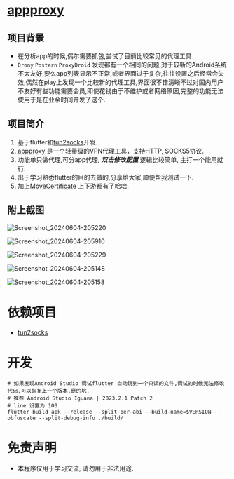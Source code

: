 # [appproxy](https://github.com/ys1231/appproxy)

## 项目背景

- 在分析app的时候,偶尔需要抓包,尝试了目前比较常见的代理工具
- `Drony` `Postern` `ProxyDroid` 发现都有一个相同的问题,对于较新的Android系统不太友好,要么app列表显示不正常,或者界面过于复杂,往往设置之后经常会失效,偶然在play上发现一个比较新的代理工具,界面很不错清晰不过对国内用户不友好有些功能需要会员,即使花钱由于不维护或者网络原因,完整的功能无法使用于是在业余时间开发了这个.

## 项目简介

1. 基于flutter和[tun2socks](https://github.com/xjasonlyu/tun2socks)开发.
2. [appproxy](https://github.com/ys1231/appproxy) 是一个轻量级的VPN代理工具，支持HTTP, SOCKS5协议.
3. 功能单只做代理,可分app代理, **_双击修改配置_** 逻辑比较简单, 主打一个能用就行.
4. 出于学习熟悉flutter的目的去做的,分享给大家,顺便帮我测试一下.
5. 加上[MoveCertificate](https://github.com/ys1231/MoveCertificate) 上下游都有了哈哈.



## 附上截图

![Screenshot_20240604-205220](./assets/Screenshot_20240604-205220.png)

![Screenshot_20240604-205910](./assets/Screenshot_20240604-205910.png)

![Screenshot_20240604-205229](./assets/Screenshot_20240604-205229.png)

![Screenshot_20240604-205148](./assets/Screenshot_20240604-205148.png)

![Screenshot_20240604-205158](./assets/Screenshot_20240604-205158.png)

# 依赖项目
- [tun2socks](https://github.com/xjasonlyu/tun2socks)

# 开发

```shell
# 如果发现Android Studio 调试flutter 自动跳到一个只读的文件,调试的时候无法修改代码,可以恢复上一个版本,是的坑.
# 推荐 Android Studio Iguana | 2023.2.1 Patch 2
# line 设置为 100
flutter build apk --release --split-per-abi --build-name=$VERSION --obfuscate --split-debug-info ./build/
```

# 免责声明
- 本程序仅用于学习交流, 请勿用于非法用途.
